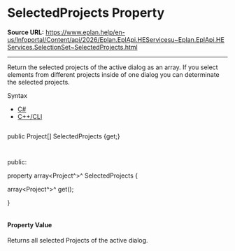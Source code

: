 # SelectedProjects Property

**Source URL:** https://www.eplan.help/en-us/Infoportal/Content/api/2026/Eplan.EplApi.HEServicesu~Eplan.EplApi.HEServices.SelectionSet~SelectedProjects.html

---

Return the selected projects of the active dialog as an array. If you select elements from different projects inside of one dialog you can determinate the selected projects.

Syntax

- [C#](#i-syntax-CS)
- [C++/CLI](#i-syntax-CPP2005)

```
```
public Project[] SelectedProjects {get;}
```
```

```
```
public:

property array<Project^>^ SelectedProjects {

   array<Project^>^ get();

}
```
```

#### Property Value

Returns all selected Projects of the active dialog.
